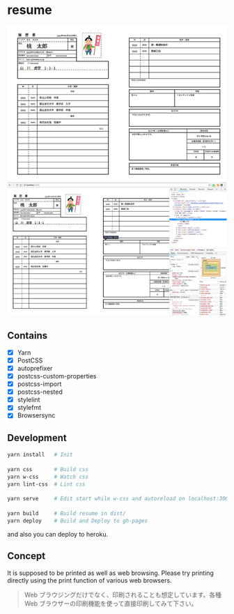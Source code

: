 # resume
![resume screenshot](./media/ss_01.jpg)
![resume screenshot](./media/ss_02.jpg)
## Contains
- [x] Yarn
- [x] PostCSS
 - [x] autoprefixer
 - [x] postcss-custom-properties
 - [x] postcss-import
 - [x] postcss-nested
 - [x] stylelint
 - [x] stylefmt
- [x] Browsersync

## Development

```sh
yarn install   # Init

yarn css       # Build css
yarn w-css     # Watch css
yarn lint-css  # Lint css

yarn serve     # Edit start while w-css and autoreload on localhost:3000

yarn build     # Build resume in dist/
yarn deploy    # Build and Deploy to gh-pages
```
and also you can deploy to heroku.

## Concept
It is supposed to be printed as well as web browsing. Please try printing directly using the print function of various web browsers.

> Web ブラウジングだけでなく、印刷されることも想定しています。各種 Web ブラウザーの印刷機能を使って直接印刷してみて下さい。
